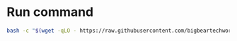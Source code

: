 # Run command

```bash
bash -c "$(wget -qLO - https://raw.githubusercontent.com/bigbeartechworld/big-bear-scripts/master/delete-docker-volumes-by-keyword/run.sh)"
```

